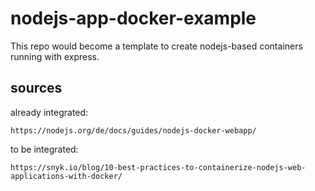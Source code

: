 # nodejs-app-docker-example

This repo would become a template to create nodejs-based containers running with express. 

## sources
already integrated:

    https://nodejs.org/de/docs/guides/nodejs-docker-webapp/
    
to be integrated:

    https://snyk.io/blog/10-best-practices-to-containerize-nodejs-web-applications-with-docker/

## 
